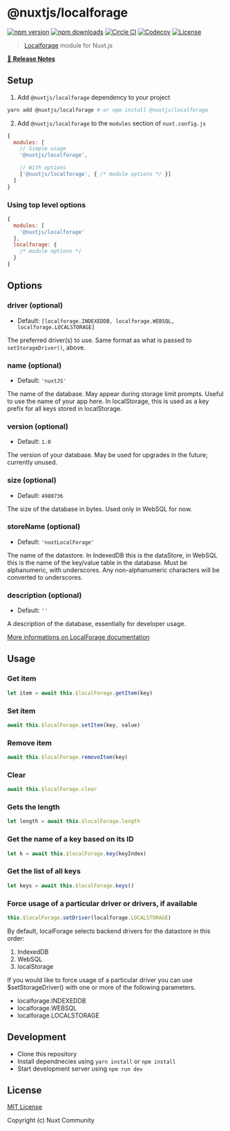 # @nuxtjs/localforage

[![npm version][npm-version-src]][npm-version-href]
[![npm downloads][npm-downloads-src]][npm-downloads-href]
[![Circle CI][circle-ci-src]][circle-ci-href]
[![Codecov][codecov-src]][codecov-href]
[![License][license-src]][license-href]

> [Localforage](https://github.com/localForage/localForage) module for Nuxt.js

[📖 **Release Notes**](./CHANGELOG.md)

## Setup

1. Add `@nuxtjs/localforage` dependency to your project

```bash
yarn add @nuxtjs/localforage # or npm install @nuxtjs/localforage
```

2. Add `@nuxtjs/localforage` to the `modules` section of `nuxt.config.js`

```js
{
  modules: [
    // Simple usage
    '@nuxtjs/localforage',

    // With options
    ['@nuxtjs/localforage', { /* module options */ }]
  ]
}
```

### Using top level options

```js
{
  modules: [
    '@nuxtjs/localforage'
  ],
  localforage: {
    /* module options */
  }
}
```

## Options

### driver (optional)

- Default: `[localforage.INDEXEDDB, localforage.WEBSQL, localforage.LOCALSTORAGE]`

The preferred driver(s) to use. Same format as what is passed to `setStorageDriver()`, above.

### name (optional)

- Default: `'nuxtJS'`

The name of the database. May appear during storage limit prompts. Useful to use the name of your app here. In localStorage, this is used as a key prefix for all keys stored in localStorage.

### version (optional)

- Default: `1.0`

The version of your database. May be used for upgrades in the future; currently unused.

### size (optional)

- Default: `4980736`

The size of the database in bytes. Used only in WebSQL for now.

### storeName (optional)

- Default: `'nuxtLocalForage'`

The name of the datastore. In IndexedDB this is the dataStore, in WebSQL this is the name of the key/value table in the database. Must be alphanumeric, with underscores. Any non-alphanumeric characters will be converted to underscores.

### description (optional)

- Default: `''`

A description of the database, essentially for developer usage.

[More informations on LocalForage documentation](https://github.com/localForage/localForage)

## Usage

### Get item

```js
let item = await this.$localForage.getItem(key)
```

### Set item

```js
await this.$localForage.setItem(key, value)
```

### Remove item

```js
await this.$localForage.removeItem(key)
```

### Clear

```js
await this.$localForage.clear
```

### Gets the length

```js
let length = await this.$localForage.length
```

### Get the name of a key based on its ID

```js
let k = await this.$localForage.key(keyIndex)
```

### Get the list of all keys

```js
let keys = await this.$localForage.keys()
```

### Force usage of a particular driver or drivers, if available

```js
this.$localForage.setDriver(localforage.LOCALSTORAGE)
```

By default, localForage selects backend drivers for the datastore in this order:

1. IndexedDB
2. WebSQL
3. localStorage

If you would like to force usage of a particular driver you can use $setStorageDriver() with one or more of the following parameters.

- localforage.INDEXEDDB
- localforage.WEBSQL
- localforage.LOCALSTORAGE

## Development

- Clone this repository
- Install dependnecies using `yarn install` or `npm install`
- Start development server using `npm run dev`

## License

[MIT License](./LICENSE)

Copyright (c) Nuxt Community

<!-- Badges -->
[npm-version-src]: https://img.shields.io/npm/v/@nuxtjs/localforage/latest.svg?style=flat-square
[npm-version-href]: https://npmjs.com/package/@nuxtjs/localforage

[npm-downloads-src]: https://img.shields.io/npm/dt/@nuxtjs/localforage.svg?style=flat-square
[npm-downloads-href]: https://npmjs.com/package/@nuxtjs/localforage

[circle-ci-src]: https://img.shields.io/circleci/project/github/nuxt-community/localforage-module.svg?style=flat-square
[circle-ci-href]: https://circleci.com/gh/nuxt-community/localforage-module

[codecov-src]: https://img.shields.io/codecov/c/github/nuxt-community/localforage-module.svg?style=flat-square
[codecov-href]: https://codecov.io/gh/nuxt-community/localforage-module

[license-src]: https://img.shields.io/npm/l/@nuxtjs/localforage.svg?style=flat-square
[license-href]: https://npmjs.com/package/@nuxtjs/localforage
